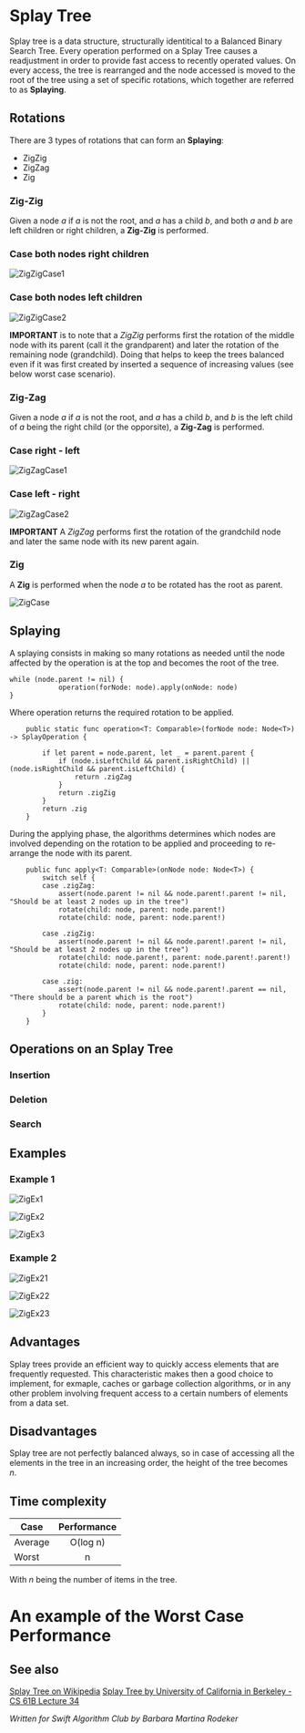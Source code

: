# Splay Tree
Splay tree is a data structure, structurally identitical to a Balanced Binary Search Tree. Every operation performed on a Splay Tree causes a readjustment in order to provide fast access to recently operated values. On every access, the tree is rearranged and the node accessed is moved to the root of the tree using a set of specific rotations, which together are referred to as **Splaying**.


## Rotations

There are 3 types of rotations that can form an **Splaying**:

- ZigZig
- ZigZag
- Zig

### Zig-Zig

Given a node *a* if *a* is not the root, and *a* has a child *b*, and both *a* and *b* are left children or right children, a **Zig-Zig** is performed.

### Case both nodes right children
![ZigZigCase1](Images/zigzig1.png)

### Case both nodes left children
![ZigZigCase2](Images/zigzig2.png)

**IMPORTANT** is to note that a *ZigZig* performs first the rotation of the middle node with its parent (call it the grandparent) and later the rotation of the remaining node (grandchild). Doing that helps to keep the trees balanced even if it was first created by inserted a sequence of increasing values (see below worst case scenario).

### Zig-Zag

Given a node *a* if *a* is not the root, and *a* has a child *b*, and *b* is the left child of *a* being the right child (or the opporsite), a **Zig-Zag** is performed.

### Case right - left
![ZigZagCase1](Images/zigzag1.png)

### Case left - right
![ZigZagCase2](Images/zigzag2.png)

**IMPORTANT** A *ZigZag* performs first the rotation of the grandchild node and later the same node with its new parent again. 

### Zig

A **Zig** is performed when the node *a* to be rotated has the root as parent.

![ZigCase](Images/zig.png)


## Splaying

A splaying consists in making so many rotations as needed until the node affected by the operation is at the top and becomes the root of the tree.

```
while (node.parent != nil) {
            operation(forNode: node).apply(onNode: node)
}
```

Where operation returns the required rotation to be applied. 

```
    public static func operation<T: Comparable>(forNode node: Node<T>) -> SplayOperation {
        
        if let parent = node.parent, let _ = parent.parent {
            if (node.isLeftChild && parent.isRightChild) || (node.isRightChild && parent.isLeftChild) {
                return .zigZag
            }
            return .zigZig
        }
        return .zig
    }
```

During the applying phase, the algorithms determines which nodes are involved depending on the rotation to be applied and proceeding to re-arrange the node with its parent.

```
    public func apply<T: Comparable>(onNode node: Node<T>) {
        switch self {
        case .zigZag:
            assert(node.parent != nil && node.parent!.parent != nil, "Should be at least 2 nodes up in the tree")
            rotate(child: node, parent: node.parent!)
            rotate(child: node, parent: node.parent!)

        case .zigZig:
            assert(node.parent != nil && node.parent!.parent != nil, "Should be at least 2 nodes up in the tree")
            rotate(child: node.parent!, parent: node.parent!.parent!)
            rotate(child: node, parent: node.parent!)
        
        case .zig:
            assert(node.parent != nil && node.parent!.parent == nil, "There should be a parent which is the root")
            rotate(child: node, parent: node.parent!)
        }
    }
```


## Operations on an Splay Tree

### Insertion 

### Deletion 

### Search 

## Examples 

### Example 1

![ZigEx1](Images/examplezigzig1.png)

![ZigEx2](Images/examplezigzig2.png)

![ZigEx3](Images/examplezigzig3.png)


### Example 2

![ZigEx21](Images/example1-1.png)

![ZigEx22](Images/example1-2.png)

![ZigEx23](Images/example1-3.png)

## Advantages 

Splay trees provide an efficient way to quickly access elements that are frequently requested. This characteristic makes then a good choice to implement, for exmaple, caches or garbage collection algorithms, or in any other problem involving frequent access to a certain numbers of elements from a data set.

## Disadvantages

Splay tree are not perfectly balanced always, so in case of accessing all the elements in the tree in an increasing order, the height of the tree becomes *n*.

## Time complexity

| Case        |    Performance        |
| ------------- |:-------------:|
| Average      | O(log n) |
| Worst      | n |

With *n* being the number of items in the tree.

# An example of the Worst Case Performance 


## See also

[Splay Tree on Wikipedia](https://en.wikipedia.org/wiki/Splay_tree)
[Splay Tree by University of California in Berkeley - CS 61B Lecture 34](https://www.youtube.com/watch?v=G5QIXywcJlY)

*Written for Swift Algorithm Club by Barbara Martina Rodeker*
